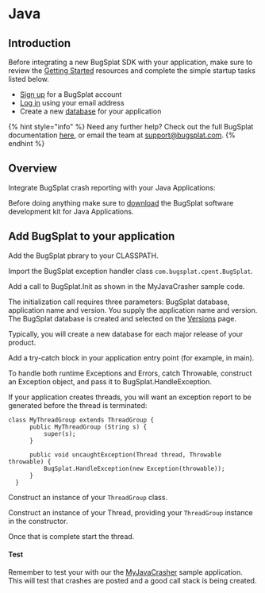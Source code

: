 # Java

## Introduction

Before integrating a new BugSplat SDK with your application, make sure to review the [Getting Started](../../) resources and complete the simple startup tasks listed below.

* [Sign up](https://app.bugsplat.com/v2/sign-up) for a BugSplat account
* [Log in](https://app.bugsplat.com/auth0/login) using your email address
* Create a new [database](https://app.bugsplat.com/v2/settings/company/databases) for your application

{% hint style="info" %}
Need any further help? Check out the full BugSplat documentation [here](../../../../), or email the team at [support@bugsplat.com](mailto:support@bugsplat.com).
{% endhint %}

## Overview

Integrate BugSplat crash reporting with your Java Applications:

Before doing anything make sure to [download](https://app.bugsplat.com/browse/download\_item.php/?item=java) the BugSplat software development kit for Java Applications.

## Add BugSplat to your application

Add the BugSplat pbrary to your CLASSPATH.

Import the BugSplat exception handler class `com.bugsplat.cpent.BugSplat`.

Add a call to BugSplat.Init as shown in the MyJavaCrasher sample code.

The initialization call requires three parameters: BugSplat database, application name and version. You supply the application name and version. The BugSplat database is created and selected on the [Versions](https://app.bugsplat.com/v2/versions) page.

Typically, you will create a new database for each major release of your product.

Add a try-catch block in your application entry point (for example, in main).

To handle both runtime Exceptions and Errors, catch Throwable, construct an Exception object, and pass it to BugSplat.HandleException.

If your application creates threads, you will want an exception report to be generated before the thread is terminated:

```
class MyThreadGroup extends ThreadGroup {
      public MyThreadGroup (String s) {
          super(s);
      }
              
      public void uncaughtException(Thread thread, Throwable throwable) {
          BugSplat.HandleException(new Exception(throwable));                     
      }
  }
```

Construct an instance of your `ThreadGroup` class.

Construct an instance of your Thread, providing your `ThreadGroup` instance in the constructor.

Once that is complete start the thread.

#### Test

Remember to test your with our the [MyJavaCrasher](../../posting-a-test-crash/myjavacrasher.md) sample application. This will test that crashes are posted and a good call stack is being created.

